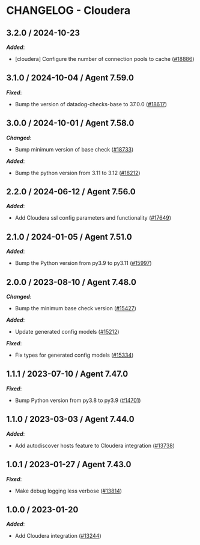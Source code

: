 # CHANGELOG - Cloudera

<!-- towncrier release notes start -->

## 3.2.0 / 2024-10-23

***Added***:

* [cloudera] Configure the number of connection pools to cache ([#18886](https://github.com/DataDog/integrations-core/pull/18886))

## 3.1.0 / 2024-10-04 / Agent 7.59.0

***Fixed***:

* Bump the version of datadog-checks-base to 37.0.0 ([#18617](https://github.com/DataDog/integrations-core/pull/18617))

## 3.0.0 / 2024-10-01 / Agent 7.58.0

***Changed***:

* Bump minimum version of base check ([#18733](https://github.com/DataDog/integrations-core/pull/18733))

***Added***:

* Bump the python version from 3.11 to 3.12 ([#18212](https://github.com/DataDog/integrations-core/pull/18212))

## 2.2.0 / 2024-06-12 / Agent 7.56.0

***Added***:

* Add Cloudera ssl config parameters and functionality ([#17649](https://github.com/DataDog/integrations-core/pull/17649))

## 2.1.0 / 2024-01-05 / Agent 7.51.0

***Added***:

* Bump the Python version from py3.9 to py3.11 ([#15997](https://github.com/DataDog/integrations-core/pull/15997))

## 2.0.0 / 2023-08-10 / Agent 7.48.0

***Changed***:

* Bump the minimum base check version ([#15427](https://github.com/DataDog/integrations-core/pull/15427))

***Added***:

* Update generated config models ([#15212](https://github.com/DataDog/integrations-core/pull/15212))

***Fixed***:

* Fix types for generated config models ([#15334](https://github.com/DataDog/integrations-core/pull/15334))

## 1.1.1 / 2023-07-10 / Agent 7.47.0

***Fixed***:

* Bump Python version from py3.8 to py3.9 ([#14701](https://github.com/DataDog/integrations-core/pull/14701))

## 1.1.0 / 2023-03-03 / Agent 7.44.0

***Added***:

* Add autodiscover hosts feature to Cloudera integration ([#13738](https://github.com/DataDog/integrations-core/pull/13738))

## 1.0.1 / 2023-01-27 / Agent 7.43.0

***Fixed***:

* Make debug logging less verbose ([#13814](https://github.com/DataDog/integrations-core/pull/13814))

## 1.0.0 / 2023-01-20

***Added***:

* Add Cloudera integration ([#13244](https://github.com/DataDog/integrations-core/pull/13244))
